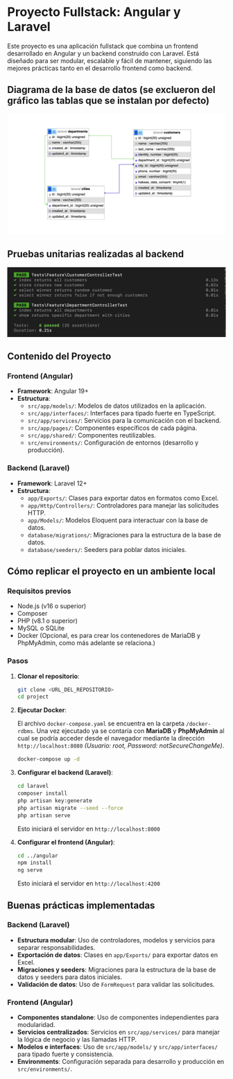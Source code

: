 # Proyecto Fullstack: Angular y Laravel

Este proyecto es una aplicación fullstack que combina un frontend desarrollado en Angular y un backend construido con Laravel. Está diseñado para ser modular, escalable y fácil de mantener, siguiendo las mejores prácticas tanto en el desarrollo frontend como backend.

## Diagrama de la base de datos (se exclueron del gráfico las tablas que se instalan por defecto)

![img1](mer.png)

## Pruebas unitarias realizadas al backend

![img2](test-backend.png)

## Contenido del Proyecto

### Frontend (Angular)
- **Framework**: Angular 19+
- **Estructura**:
  - `src/app/models/`: Modelos de datos utilizados en la aplicación.
  - `src/app/interfaces/`: Interfaces para tipado fuerte en TypeScript.
  - `src/app/services/`: Servicios para la comunicación con el backend.
  - `src/app/pages/`: Componentes específicos de cada página.
  - `src/app/shared/`: Componentes reutilizables.
  - `src/environments/`: Configuración de entornos (desarrollo y producción).

### Backend (Laravel)
- **Framework**: Laravel 12+
- **Estructura**:
  - `app/Exports/`: Clases para exportar datos en formatos como Excel.
  - `app/Http/Controllers/`: Controladores para manejar las solicitudes HTTP.
  - `app/Models/`: Modelos Eloquent para interactuar con la base de datos.
  - `database/migrations/`: Migraciones para la estructura de la base de datos.
  - `database/seeders/`: Seeders para poblar datos iniciales.

## Cómo replicar el proyecto en un ambiente local

### Requisitos previos
- Node.js (v16 o superior)
- Composer
- PHP (v8.1 o superior)
- MySQL o SQLite
- Docker (Opcional, es para crear los contenedores de MariaDB y PhpMyAdmin, como más adelante se relaciona.)

### Pasos

1. **Clonar el repositorio**:
   ```bash
   git clone <URL_DEL_REPOSITORIO>
   cd project
   ```

2. **Ejecutar Docker**:

   El archivo `docker-compose.yaml` se encuentra en la carpeta `/docker-rdbms`. Una vez ejecutado ya se contaría con **MariaDB** y **PhpMyAdmin** al cual se podría acceder desde el navegador mediante la dirección `http://localhost:8080` *(Usuario: root, Password: notSecureChangeMe)*.

   ```bash
   docker-compose up -d
   ```

3. **Configurar el backend (Laravel)**:

   ```bash
   cd laravel
   composer install
   php artisan key:generate
   php artisan migrate --seed --force
   php artisan serve
   ```
   Esto iniciará el servidor en `http://localhost:8000`

4. **Configurar el frontend (Angular)**:

   ```bash
   cd ../angular
   npm install
   ng serve
   ```
   Esto iniciará el servidor en `http://localhost:4200`

## Buenas prácticas implementadas

### Backend (Laravel)
- **Estructura modular**: Uso de controladores, modelos y servicios para separar responsabilidades.
- **Exportación de datos**: Clases en `app/Exports/` para exportar datos en Excel.
- **Migraciones y seeders**: Migraciones para la estructura de la base de datos y seeders para datos iniciales.
- **Validación de datos**: Uso de `FormRequest` para validar las solicitudes.

### Frontend (Angular)
- **Componentes standalone**: Uso de componentes independientes para modularidad.
- **Servicios centralizados**: Servicios en `src/app/services/` para manejar la lógica de negocio y las llamadas HTTP.
- **Modelos e interfaces**: Uso de `src/app/models/` y `src/app/interfaces/` para tipado fuerte y consistencia.
- **Environments**: Configuración separada para desarrollo y producción en `src/environments/`.